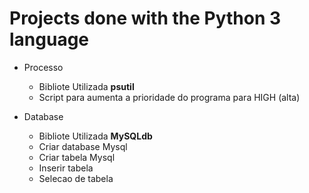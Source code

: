 # Projects done with the Python 3 language

- Processo
	- Bibliote Utilizada **psutil**
	- Script para aumenta a prioridade do programa para HIGH (alta)

- Database
	- Bibliote Utilizada **MySQLdb**
	- Criar database Mysql
	- Criar tabela Mysql
	- Inserir tabela
	- Selecao de tabela